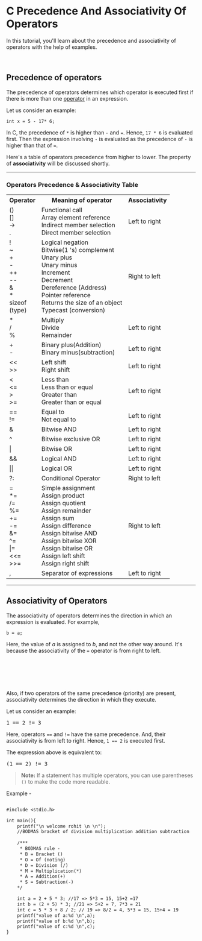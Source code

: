 <h1>C Precedence And Associativity Of Operators</h1>


<p class="editor-contents__short-description">In this tutorial, you'll learn about the precedence and associativity of operators with the help of examples.</p>

<br>
<div class="content">
<h2 id="precedence">Precedence of operators</h2>

<p>The precedence of operators determines which operator is executed first if there is more than one <a href="/c-programming/c-operators">operator</a> in an expression.</p>

<p>Let us consider an example:</p>

<pre>
<code>int x = 5 - 17* 6;</code></pre>

<p>In C, the precedence of <code>*</code> is higher than <code>-</code> and <code>=</code>. Hence, <code>17 * 6</code> is evaluated first. Then the expression involving <code>-</code> is evaluated as the precedence of <code>-</code> is higher than that of <code>=</code>.</p>

<p>Here's a table of operators precedence from higher to lower. The property of <strong>associativity</strong> will be discussed shortly.</p>

<hr><h3 id="table">Operators Precedence &amp; Associativity Table</h3>

<div class="table-responsive">
<table><tr><th>Operator</th>
<th>Meaning of operator</th>
<th>Associativity</th>
</tr><tr><td>()<br>[]<br>-&gt;<br>.</td>
<td>Functional call	<br>Array element reference<br>Indirect member selection<br>Direct member selection</td>
<td>Left to right</td>
</tr><tr><td>!<br>~<br>+<br>-<br>++<br>--<br>&amp;<br>*<br>sizeof<br>(type)</td>
<td>Logical negation<br>Bitwise(1 's) complement<br>Unary plus<br>Unary minus<br>Increment<br>Decrement<br>Dereference (Address)<br>Pointer reference<br>Returns the size of an object<br>Typecast (conversion)</td>
<td>Right to left</td>
</tr><tr><td>*<br>/<br>%</td>
<td>Multiply<br>Divide<br>Remainder</td>
<td>Left to right</td>
</tr><tr><td>+<br>-</td>
<td>Binary plus(Addition)<br>Binary minus(subtraction)</td>
<td>Left to right</td>
</tr><tr><td>&lt;&lt;<br>&gt;&gt;</td>
<td>Left shift<br>Right shift</td>
<td>Left to right</td>
</tr><tr><td>&lt;<br>&lt;=<br>&gt;<br>&gt;=</td>
<td>Less than<br>Less than or equal<br>Greater than<br>Greater than or equal</td>
<td>Left to right</td>
</tr><tr><td>==<br>!=</td>
<td>Equal to<br>Not equal to</td>
<td>Left to right</td>
</tr><tr><td>&amp;</td>
<td>Bitwise AND</td>
<td>Left to right</td>
</tr><tr><td>^</td>
<td>Bitwise exclusive OR</td>
<td>Left to right</td>
</tr><tr><td>|</td>
<td>Bitwise OR</td>
<td>Left to right</td>
</tr><tr><td>&amp;&amp;</td>
<td>Logical AND</td>
<td>Left to right</td>
</tr><tr><td>||</td>
<td>Logical OR</td>
<td>Left to right</td>
</tr><tr><td>?:</td>
<td>Conditional Operator</td>
<td>Right to left</td>
</tr><tr><td>=<br>*=<br>/=<br>%=<br>+=<br>-=<br>&amp;=<br>^=<br>|=<br>&lt;&lt;=<br>&gt;&gt;=</td>
<td>Simple assignment<br>Assign product<br>Assign quotient<br>Assign remainder<br>Assign sum<br>Assign difference<br>Assign bitwise AND<br>Assign bitwise XOR<br>Assign bitwise OR<br>Assign left shift<br>Assign right shift</td>
<td>Right to left</td>
</tr><tr><td>,</td>
<td>Separator of expressions</td>
<td>Left to right</td>
</tr></table></div>

<hr><h2 id="associativity">Associativity of Operators</h2>

<p>The associativity of operators determines the direction in which an expression is evaluated. For example,</p>

<pre>
<code>b = a;</code></pre>

<p>Here, the value of <var>a</var> is assigned to <var>b</var>, and not the other way around. It's because the associativity of the <code>=</code> operator is from right to left.</p>

<br><br><br><br>
</div><div class="clearfix"></div><p>Also, if two operators of the same precedence (priority) are present, associativity determines the direction in which they execute.</p>

<p>Let us consider an example:</p>

<pre>
1 == 2 != 3</pre>

<p>Here, operators <code>==</code> and <code>!=</code> have the same precedence. And, their associativity is from left to right. Hence, <code>1 == 2</code> is executed first.</p>

<p>The expression above is equivalent to:</p>

<pre>
(1 == 2) != 3</pre>

><p class="note-tip"><strong>Note:</strong> If a statement has multiple operators, you can use parentheses <code>()</code> to make the code more readable.</p>


Example - 

```diff

#include <stdio.h>

int main(){
    printf("\n welcome rohit \n \n");
    //BODMAS bracket of division multiplication addition subtraction
    
    /*** 
     * BODMAS rule -
     * B = Bracket ()
     * O = Of (noting)
     * D = Division (/)
     * M = Multiplication(*)
     * A = Addition(+)
     * S = Subtraction(-)
    */

    int a = 2 + 5 * 3; //17 => 5*3 = 15, 15+2 =17
    int b = (2 + 5) * 3; //21 => 5+2 = 7, 7*3 = 21
    int c = 5 * 3 + 8 / 2; // 19 => 8/2 = 4, 5*3 = 15, 15+4 = 19
    printf("value of a:%d \n",a);
    printf("value of b:%d \n",b);
    printf("value of c:%d \n",c);
}

```